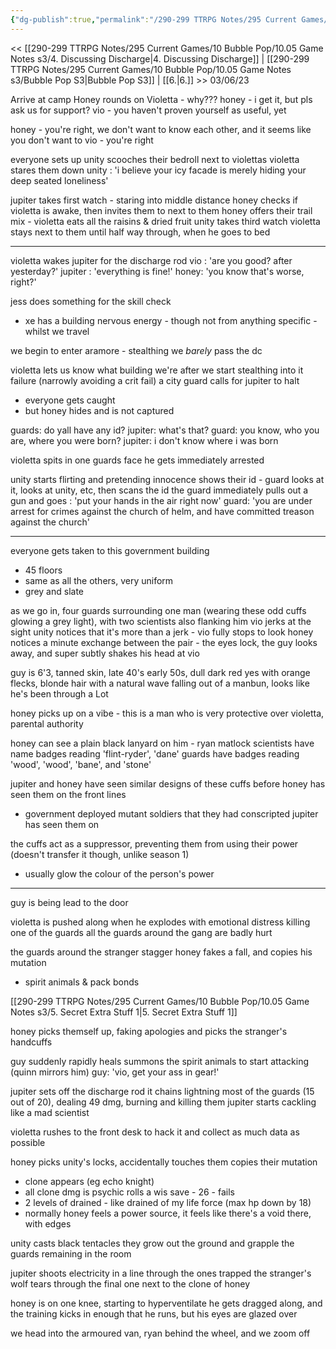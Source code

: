 ```yaml
---
{"dg-publish":true,"permalink":"/290-299 TTRPG Notes/295 Current Games/10 Bubble Pop/10.05 Game Notes s3/5. Finding out/"}
---
```



<< [[290-299 TTRPG Notes/295 Current Games/10 Bubble Pop/10.05 Game Notes s3/4. Discussing Discharge\|4. Discussing Discharge]] | [[290-299 TTRPG Notes/295 Current Games/10 Bubble Pop/10.05 Game Notes s3/Bubble Pop S3\|Bubble Pop S3]] | [[6.\|6.]] >>
03/06/23

Arrive at camp
Honey rounds on Violetta - why???
honey - i get it, but pls ask us for support?
vio - you haven't proven yourself as useful, yet

honey - you're right, we don't want to know each other, and it seems like you don't want to
vio - you're right

everyone sets up
unity scooches their bedroll next to violettas
violetta stares them down
unity : 'i believe your icy facade is merely hiding your deep seated loneliness'

jupiter takes first watch - staring into middle distance
honey checks if violetta is awake, then invites them to next to them
honey offers their trail mix - violetta eats all the raisins & dried fruit
unity takes third watch
violetta stays next to them until half way through, when he goes to bed

---

violetta wakes jupiter for the discharge rod
vio : 'are you good? after yesterday?'
jupiter  : 'everything is fine!'
honey: 'you know that's worse, right?'

jess does something for the skill check
- xe has a building nervous energy - though not from anything specific - whilst we travel

we begin to enter aramore - stealthing
we _barely_ pass the dc

violetta lets us know what building we're after
we start stealthing into it
failure (narrowly avoiding a crit fail)
a city guard calls for jupiter to halt
- everyone gets caught
- but honey hides and is not captured

guards: do yall have any id?
jupiter: what's that?
guard: you know, who you are, where you were born?
jupiter: i don't know where i was born

violetta spits in one guards face
he gets immediately arrested

unity starts flirting and pretending innocence
shows their id - guard looks at it, looks at unity, etc, then scans the id
the guard immediately pulls out a gun and goes : 'put your hands in the air right now'
guard: 'you are under arrest for crimes against the church of helm, and have committed treason against the church'

---

everyone gets taken to this government building
- 45 floors
- same as all the others, very uniform
- grey and slate

as we go in, four guards surrounding one man (wearing these odd cuffs glowing a grey light), with two scientists also flanking him
vio jerks at the sight
unity notices that it's more than a jerk - vio fully stops to look
honey notices a minute exchange between the pair - the eyes lock, the guy looks away, and super subtly shakes his head at vio

guy is 6'3, tanned skin, late 40's early 50s, dull dark red yes with orange flecks, blonde hair with a natural wave falling out of a manbun, looks like he's been through a Lot

honey picks up on a vibe - this is a man who is very protective over violetta, parental authority

honey can see a plain black lanyard on him - ryan matlock
scientists have name badges reading 'flint-ryder', 'dane'
guards have badges reading 'wood', 'wood', 'bane', and 'stone'

jupiter and honey have seen similar designs of these cuffs before
honey has seen them on the front lines
- government deployed mutant soldiers that they had conscripted
jupiter has seen them on 

the cuffs act as a suppressor, preventing them from using their power (doesn't transfer it though, unlike season 1)
- usually glow the colour of the person's power

---

guy is being lead to the door

violetta is pushed along
when he explodes with emotional distress
killing one of the guards
all the guards around the gang are badly hurt

the guards around the stranger stagger
honey fakes a fall, and copies his mutation
- spirit animals & pack bonds

[[290-299 TTRPG Notes/295 Current Games/10 Bubble Pop/10.05 Game Notes s3/5. Secret Extra Stuff 1\|5. Secret Extra Stuff 1]]

honey picks themself up, faking apologies
and picks the stranger's handcuffs

guy suddenly rapidly heals
summons the spirit animals to start attacking (quinn mirrors him)
guy: 'vio, get your ass in gear!'

jupiter sets off the discharge rod
it chains lightning most of the guards (15 out of 20), dealing 49 dmg, burning and killing them
jupiter starts cackling like a mad scientist

violetta rushes to the front desk to hack it and collect as much data as possible

honey picks unity's locks, accidentally touches them
copies their mutation
- clone appears (eg echo knight)
- all clone dmg is psychic
rolls a wis save - 26 - fails
- 2 levels of drained - like drained of my life force (max hp down by 18)
- normally honey feels a power source, it feels like there's a void there, with edges

unity casts black tentacles
they grow out the ground and grapple the guards remaining in the room

jupiter shoots electricity in a line through the ones trapped
the stranger's wolf tears through the final one next to the clone of honey

honey is on one knee, starting to hyperventilate
he gets dragged along, and the training kicks in enough that he runs, but his eyes are glazed over

we head into the armoured van, ryan behind the wheel, and we zoom off
